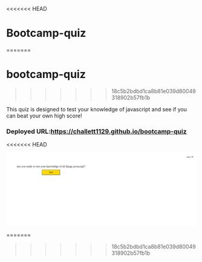 <<<<<<< HEAD
# Bootcamp-quiz
=======
# bootcamp-quiz
>>>>>>> 18c5b2bdbd1ca8b81e039d80049318902b57fb1b

This quiz is designed to test your knowledge of javascript and see if you can beat your own high score! 

### Deployed URL:https://challett1129.github.io/bootcamp-quiz
<<<<<<< HEAD

![Bootcamp Quiz image](assets\Images\quiz.PNG)

=======
>>>>>>> 18c5b2bdbd1ca8b81e039d80049318902b57fb1b
